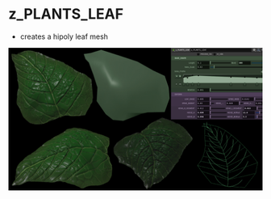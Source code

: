 # z_PLANTS_LEAF
- creates a hipoly leaf mesh

![z_PLANTS_LEAF](https://raw.githubusercontent.com/CorvaeOboro/zenv/master/hip/z_PLANTS_LEAF/z_PLANTS_LEAF.jpg?raw=true "z_PLANTS_LEAF")
